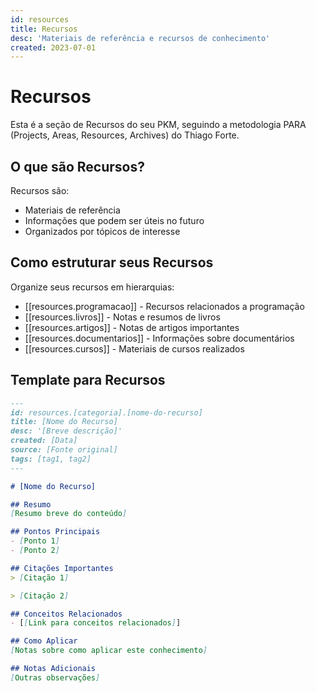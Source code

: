 ```yaml
---
id: resources
title: Recursos
desc: 'Materiais de referência e recursos de conhecimento'
created: 2023-07-01
---
```


# Recursos

Esta é a seção de Recursos do seu PKM, seguindo a metodologia PARA (Projects, Areas, Resources, Archives) do Thiago Forte.

## O que são Recursos?

Recursos são:
- Materiais de referência
- Informações que podem ser úteis no futuro
- Organizados por tópicos de interesse

## Como estruturar seus Recursos

Organize seus recursos em hierarquias:

- [[resources.programacao]] - Recursos relacionados a programação
- [[resources.livros]] - Notas e resumos de livros
- [[resources.artigos]] - Notas de artigos importantes
- [[resources.documentarios]] - Informações sobre documentários
- [[resources.cursos]] - Materiais de cursos realizados

## Template para Recursos

```markdown
---
id: resources.[categoria].[nome-do-recurso]
title: [Nome do Recurso]
desc: '[Breve descrição]'
created: [Data]
source: [Fonte original]
tags: [tag1, tag2]
---

# [Nome do Recurso]

## Resumo
[Resumo breve do conteúdo]

## Pontos Principais
- [Ponto 1]
- [Ponto 2]

## Citações Importantes
> [Citação 1]

> [Citação 2]

## Conceitos Relacionados
- [[Link para conceitos relacionados]]

## Como Aplicar
[Notas sobre como aplicar este conhecimento]

## Notas Adicionais
[Outras observações]
```
